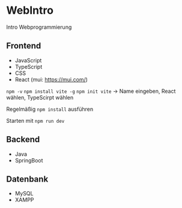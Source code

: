 # WebIntro
Intro Webprogrammierung

## Frontend
- JavaScript
- TypeScript
- CSS
- React (mui: https://mui.com/)

`npm -v`
`npm install vite -g`
`npm init vite` -> Name eingeben, React wählen, TypeScirpt wählen

Regelmäßig `npm install` ausführen

Starten mit `npm run dev`

## Backend
- Java
- SpringBoot

## Datenbank
- MySQL
- XAMPP
